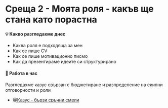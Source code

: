 # Среща 2 - Моята роля - какъв ще стана като порастна

#### 💡 Какво разгледахме днес
- Каква роля е подходяща за мен
- Как се пише CV
- Как се пише мотивационно писмо
- Как да презентираме идеите си структурирано

#### 🚀 Работа в час
Разгледахме казус свързан с бюджетиране и разпределение на екипни отговорности и роли 
- [@Казус - бързи сръчни смели](./case/README.md)